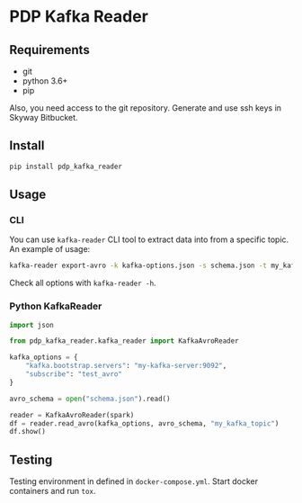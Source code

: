 # PDP Kafka Reader

## Requirements

* git
* python 3.6+
* pip

Also, you need access to the git repository. Generate and use ssh keys in Skyway Bitbucket.

## Install

```bash
pip install pdp_kafka_reader
```

## Usage

### CLI

You can use `kafka-reader` CLI tool to extract data into from a specific topic. An example of usage:

```bash
kafka-reader export-avro -k kafka-options.json -s schema.json -t my_kafka_topic -o out.parquet
```

Check all options with `kafka-reader -h`.

### Python KafkaReader

```python
import json

from pdp_kafka_reader.kafka_reader import KafkaAvroReader

kafka_options = {
    "kafka.bootstrap.servers": "my-kafka-server:9092",
    "subscribe": "test_avro"
}

avro_schema = open("schema.json").read()

reader = KafkaAvroReader(spark)
df = reader.read_avro(kafka_options, avro_schema, "my_kafka_topic")
df.show()
```

## Testing

Testing environment in defined in `docker-compose.yml`. Start docker containers and run `tox`.